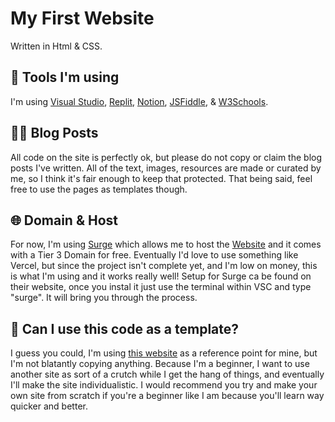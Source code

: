 # My First Website

Written in Html & CSS. 

## 🔨 Tools I'm using

I'm using [Visual Studio](https://code.visualstudio.com), [Replit](https://replit.com), [Notion](https://notion.so), [JSFiddle](https://jsfiddle.net), & [W3Schools](https://w3schools.com).

## ✍🏼 Blog Posts

All code on the site is perfectly ok, but please do not copy or claim the blog posts I've written. All of the text, images, resources are made or curated by me, so I think it's fair enough to keep that protected. That being said, feel free to use the pages as templates though.  

## 🌐 Domain & Host

For now, I'm using [Surge](https://surge.sh) which allows me to host the [Website](https://vagabondit.surge.sh) and it comes with a Tier 3 Domain for free. Eventually I'd love to use something like Vercel, but since the project isn't complete yet, and I'm low on money, this is what I'm using and it works really well!  Setup for Surge ca be found on their website, once you instal it just use the terminal within VSC and type "surge". It will bring you through the process. 



## 🤔 Can I use this code as a template?

I guess you could, I'm using [this website](https://ven.earth) as a reference point for mine, but I'm not blatantly copying anything. Because I'm a beginner, I want to use another site as sort of a crutch while I get the hang of things, and eventually I'll make the site individualistic. I would recommend you try and make your own site from scratch if you're a beginner like I am because you'll learn way quicker and better.
